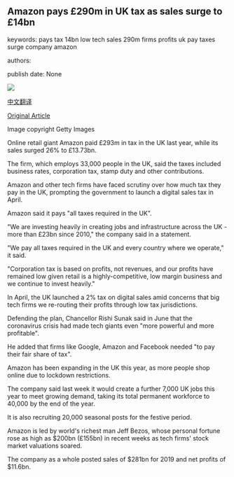 ## Amazon pays £290m in UK tax as sales surge to £14bn

keywords: pays tax 14bn low tech sales 290m firms profits uk pay taxes surge company amazon

authors: 

publish date: None

![](https://ichef.bbci.co.uk/news/1024/branded_news/03B5/production/_114294900_gettyimages-1198230794.jpg)

[中文翻译](Amazon%20pays%20%C2%A3290m%20in%20UK%20tax%20as%20sales%20surge%20to%20%C2%A314bn_zh.md)

[Original Article](https://www.bbc.com/news/business-54082273)

Image copyright Getty Images

Online retail giant Amazon paid £293m in tax in the UK last year, while its sales surged 26% to £13.73bn.

The firm, which employs 33,000 people in the UK, said the taxes included business rates, corporation tax, stamp duty and other contributions.

Amazon and other tech firms have faced scrutiny over how much tax they pay in the UK, prompting the government to launch a digital sales tax in April.

Amazon said it pays "all taxes required in the UK".

"We are investing heavily in creating jobs and infrastructure across the UK - more than £23bn since 2010," the company said in a statement.

"We pay all taxes required in the UK and every country where we operate," it said.

"Corporation tax is based on profits, not revenues, and our profits have remained low given retail is a highly-competitive, low margin business and we continue to invest heavily."

In April, the UK launched a 2% tax on digital sales amid concerns that big tech firms we re-routing their profits through low tax jurisdictions.

Defending the plan, Chancellor Rishi Sunak said in June that the coronavirus crisis had made tech giants even "more powerful and more profitable".

He added that firms like Google, Amazon and Facebook needed "to pay their fair share of tax".

Amazon has been expanding in the UK this year, as more people shop online due to lockdown restrictions.

The company said last week it would create a further 7,000 UK jobs this year to meet growing demand, taking its total permanent workforce to 40,000 by the end of the year.

It is also recruiting 20,000 seasonal posts for the festive period.

Amazon is led by world's richest man Jeff Bezos, whose personal fortune rose as high as $200bn (£155bn) in recent weeks as tech firms' stock market valuations soared.

The company as a whole posted sales of $281bn for 2019 and net profits of $11.6bn.